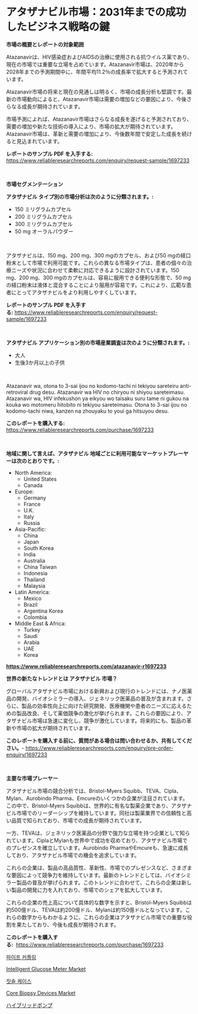 <p><h1>アタザナビル市場：2031年までの成功したビジネス戦略の鍵</h1></p><p><strong>市場の概要とレポートの対象範囲</strong></p>
<p><p>Atazanavirは、HIV感染症およびAIDSの治療に使用される抗ウイルス薬であり、現在の市場では重要な立場を占めています。Atazanavir市場は、2020年から2028年までの予測期間中に、年間平均11.2％の成長率で拡大すると予測されています。</p><p>Atazanavir市場の将来と現在の見通しは明るく、市場の成長分析も堅調です。最新の市場動向によると、Atazanavir市場は需要の増加などの要因により、今後さらなる成長が期待されています。</p><p>市場予測によれば、Atazanavir市場はさらなる成長を遂げると予測されており、需要の増加や新たな技術の導入により、市場の拡大が期待されています。Atazanavir市場は、革新と需要の増加により、今後数年間で安定した成長を続けると見込まれています。</p></p>
<p><strong>レポートのサンプル PDF を入手する:</strong> <a href="https://www.reliableresearchreports.com/enquiry/request-sample/1697233">https://www.reliableresearchreports.com/enquiry/request-sample/1697233</a></p>
<p>&nbsp;</p>
<p><strong>市場セグメンテーション</strong></p>
<p><strong>アタザナビル タイプ別の市場分析は次のように分類されます。:</strong></p>
<p><ul><li>150 ミリグラムカプセル</li><li>200 ミリグラムカプセル</li><li>300 ミリグラムカプセル</li><li>50 mg オーラルパウダー</li></ul></p>
<p>&nbsp;</p>
<p><p>アタザナビルは、150 mg、200 mg、300 mgのカプセル、および50 mgの経口粉末として市場で利用可能です。これらの異なる市場タイプは、患者の個々の治療ニーズや状況に合わせて柔軟に対応できるように設計されています。150 mg、200 mg、300 mgのカプセルは、容易に服用できる便利な形態で、50 mgの経口粉末は液体と混合することにより服用が容易です。これにより、広範な患者にとってアタザナビルをより利用しやすくしています。</p></p>
<p><strong>レポートのサンプル PDF を入手する:</strong>&nbsp;<a href="https://www.reliableresearchreports.com/enquiry/request-sample/1697233">https://www.reliableresearchreports.com/enquiry/request-sample/1697233</a></p>
<p>&nbsp;</p>
<p><strong> アタザナビル アプリケーション別の市場産業調査は次のように分類されます。:</strong></p>
<p><ul><li>大人</li><li>生後3か月以上の子供</li></ul></p>
<p>&nbsp;</p>
<p><p>Atazanavir wa, otona to 3-sai ijou no kodomo-tachi ni tekiyou sareteiru anti-retroviral drug desu. Atazanavir wa HIV no chiryou ni shiyou sareteimasu. Atazanavir wa, HIV infekushon ya eikyou wo taisaku suru tame ni gukou na kouka wo motomeru hitobito ni tekiyou sareteimasu. Otona to 3-sai ijou no kodomo-tachi niwa, kanzen na zhouyaku to youi ga hitsuyou desu.</p></p>
<p><strong>このレポートを購入する:</strong>&nbsp; <a href="https://www.reliableresearchreports.com/purchase/1697233">https://www.reliableresearchreports.com/purchase/1697233</a></p>
<p>&nbsp;</p>
<p><strong>地域に関して言えば、アタザナビル 地域ごとに利用可能なマーケットプレーヤーは次のとおりです。:</strong></p>
<p><ul>
    <li>
        North America:
        <ul>
            <li>United States</li>
            <li>Canada</li>
        </ul>
    </li>
    <li>
        Europe:
        <ul>
            <li>Germany</li>
            <li>France</li>
            <li>U.K.</li>
            <li>Italy</li>
            <li>Russia</li>
        </ul>
    </li>
    <li>
        Asia-Pacific:
        <ul>
            <li>China</li>
            <li>Japan</li>
            <li>South Korea</li>
            <li>India</li>
            <li>Australia</li>
            <li>China Taiwan</li>
            <li>Indonesia</li>
            <li>Thailand</li>
            <li>Malaysia</li>
        </ul>
    </li>
    <li>
        Latin America:
        <ul>
            <li>Mexico</li>
            <li>Brazil</li>
            <li>Argentina Korea</li>
            <li>Colombia</li>
        </ul>
    </li>
    <li>
        Middle East & Africa:
        <ul>
            <li>Turkey</li>
            <li>Saudi</li>
            <li>Arabia</li>
            <li>UAE</li>
            <li>Korea</li>
        </ul>
    </li>
    </ul></p>
<p><strong><a href="https://www.reliableresearchreports.com/atazanavir-r1697233">https://www.reliableresearchreports.com/atazanavir-r1697233</a></strong>&nbsp;</p>
<p><strong>世界の新たなトレンドとは アタザナビル 市場？</strong></p>
<p><p>グローバルアタザナビル市場における新興および現行のトレンドには、ナノ医薬品の開発、バイオシミラーの導入、ジェネリック医薬品の普及が含まれます。さらに、製品の効率性向上に向けた研究開発、医療機関や患者のニーズに応えるための製品改良、そして薬価競争の激化が挙げられます。これらの要因により、アタザナビル市場は急速に変化し、競争が激化しています。将来的にも、製品の革新や市場の拡大が期待されています。</p></p>
<p><strong>このレポートを購入する前に、質問がある場合は問い合わせるか、共有してください。</strong>- <a href="https://www.reliableresearchreports.com/enquiry/pre-order-enquiry/1697233">https://www.reliableresearchreports.com/enquiry/pre-order-enquiry/1697233</a></p>
<p>&nbsp;</p>
<p><strong>主要な市場プレーヤー</strong></p>
<p><p>アタザナビル市場の競合分析では、Bristol-Myers Squibb、TEVA、Cipla、Mylan、Aurobindo Pharma、Emcureのいくつかの企業が注目されています。この中で、Bristol-Myers Squibbは、世界的に有名な製薬企業であり、アタザナビル市場でのリーダーシップを維持しています。同社は製薬業界での信頼性と高い品質で知られており、市場での成長が期待されています。</p><p>一方、TEVAは、ジェネリック医薬品の分野で強力な立場を持つ企業として知られています。CiplaとMylanも世界中で成功を収めており、アタザナビル市場でのプレゼンスを確立しています。Aurobindo PharmaやEmcureも、急速に成長しており、アタザナビル市場での機会を追求しています。</p><p>これらの企業は、製品の高品質性、革新性、市場でのプレゼンスなど、さまざまな要因によって競争力を維持しています。最新のトレンドとしては、バイオシミラー製品の普及が挙げられます。このトレンドに合わせて、これらの企業は新しい製品の開発に力を入れており、市場でのシェアを拡大しています。</p><p>これらの企業の売上高について具体的な数字を示すと、Bristol-Myers Squibbは約500億ドル、TEVAは約200億ドル、Mylanは約150億ドルとなっています。これらの数字からもわかるように、これらの企業はアタザナビル市場での重要な役割を果たしており、今後も成長が期待されます。</p></p>
<p><strong>このレポートを購入する:</strong>&nbsp;&nbsp;<a href="https://www.reliableresearchreports.com/purchase/1697233">https://www.reliableresearchreports.com/purchase/1697233</a></p>
<p><p><a href="https://medium.com/@bennyuigleyjks/%ED%8C%8C%EC%9D%B4%ED%94%84-%EC%BB%A4%ED%94%8C%EB%A7%81-%EC%8B%9C%EC%9E%A5%EC%9D%80-%EC%8B%9C%EC%9E%A5-%EC%A0%90%EC%9C%A0%EC%9C%A8-%ED%81%AC%EA%B8%B0-%EB%B0%8F-2031%EB%85%84%EA%B9%8C%EC%A7%80-%EC%98%88%EC%83%81%EB%90%98%EB%8A%94-%EC%98%88%EC%B8%A1%EC%97%90-%EC%B4%88%EC%A0%90%EC%9D%84-%EB%A7%9E%EC%B6%A5%EB%8B%88%EB%8B%A4-e2d127e40533">파이프 커플링</a></p><p><a href="https://github.com/jaidynmorantestelletmjzya/Market-Research-Report-List-2/blob/main/intelligent-glucose-meter-market.md">Intelligent Glucose Meter Market</a></p><p><a href="https://medium.com/@eugenekim6262/%EC%B9%AB%EC%86%94-%EC%BC%80%EC%9D%B4%EC%8A%A4-%EC%8B%9C%EC%9E%A5-%EB%B6%84%EC%84%9D-%EA%B8%80%EB%A1%9C%EB%B2%8C-%EC%82%B0%EC%97%85-%EC%A0%84%EB%A7%9D%EA%B3%BC-%EC%98%88%EC%B8%A1-2024%EB%85%84-2031%EB%85%84-14004cb8500b">칫솔 케이스</a></p><p><a href="https://github.com/ruddyyedelwadw/Market-Research-Report-List-2/blob/main/core-biopsy-devices-market.md">Core Biopsy Devices Market</a></p><p><a href="https://medium.com/@lauriank/%E3%83%8F%E3%82%A4%E3%83%96%E3%83%AA%E3%83%83%E3%83%89%E3%83%9D%E3%83%B3%E3%83%97%E5%B8%82%E5%A0%B4-%E7%AB%B6%E4%BA%89%E5%88%86%E6%9E%90-%E5%B8%82%E5%A0%B4%E5%8B%95%E5%90%91-%E3%81%8A%E3%82%88%E3%81%B32031%E5%B9%B4%E3%81%BE%E3%81%A7%E3%81%AE%E4%BA%88%E6%B8%AC-ce0723d22c21">ハイブリッドポンプ</a></p></p>